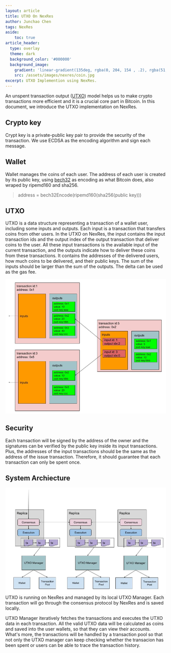 ```yaml
---
layout: article
title: UTXO On NexRes
author: Junchao Chen
tags: NexRes
aside:
    toc: true
article_header:
  type: overlay
  theme: dark
  background_color: '#000000'
  background_image:
    gradient: 'linear-gradient(135deg, rgba(0, 204, 154 , .2), rgba(51, 154, 154, .2))'
    src: /assets/images/nexres/coin.jpg
excerpt: UTXO Implemention using NexRes.
---
```


An unspent transaction output ([UTXO](https://en.wikipedia.org/wiki/Unspent_transaction_output)) model helps us to make crypto transactions more efficient and it is a crucial core part in Bitcoin.
In this document, we introduce the UTXO implementation on NexRes.

## Crypto key
Crypt key is a private-public key pair to provide the security of the transaction. 
We use ECDSA as the encoding algorithm and sign each message.

## Wallet
Wallet manages the coins of each user. The address of each user is created by its public key,
using [bech32](https://github.com/fiatjaf/bech32) as encoding as what Bitcoin does, also wraped by ripemd160 and sha256.
 > address = bech32Encode(ripemd160(sha256(public key)))

## UTXO
UTXO is a data structure representing a transaction of a wallet user, including some inputs and outputs. 
Each input is a transaction that transfers coins from other users. 
In the UTXO on NexRes, the input contains the input transaction ids and the output index of the output transaction that deliver coins to the user.
All these input transactions is the available input of the current transaction,
and the outputs indicate how to deliver these coins from these transactions. It contains the addresses of the delivered users, how much coins to be delivered, and their public keys.
The sum of the inputs should be larger than the sum of the outputs. The delta can be used as the gas fee.

<img src="/assets/images/nexres/utxo.jpg"  style="zoom: 60%;" />

## Security
Each transaction will be signed by the address of the owner and the signatures can be verified by the public key inside its input transactions. Plus, the addresses of the input transactions should be the same as the address of the issue transaction.
Therefore, it should guarantee that each transaction can only be spent once.

## System Archiecture
![utxo_nexres](/assets/images/nexres/utxo_nexres.jpg)
UTXO is running on NexRes and managed by its local UTXO Manager. Each transaction will go through the consensus protocol 
by NexRes and is saved locally.

UTXO Manager iteratively fetches the transactions and executes the UTXO data in each transaction.
All the valid UTXO data will be calculated as coins and saved into the user wallets, so that they can view their accounts.
What's more, the transactions will be handled by a transaction pool so that not only the UTXO manager can keep checking 
whether the transacion has been spent or users can be able to trace the transaction history.

